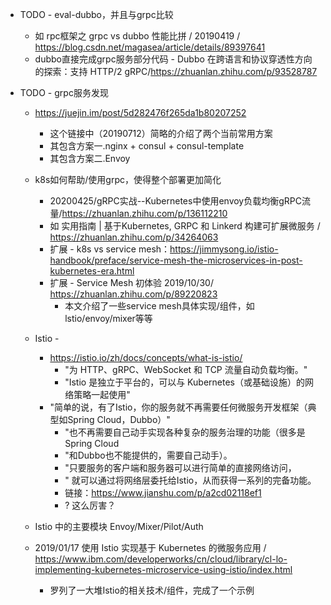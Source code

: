 - TODO - eval-dubbo，并且与grpc比较
  - 如 rpc框架之 grpc vs dubbo 性能比拼 / 20190419 / https://blog.csdn.net/magasea/article/details/89397641
  - dubbo直接完成grpc服务部分代码 - Dubbo 在跨语言和协议穿透性方向的探索：支持 HTTP/2 gRPC/https://zhuanlan.zhihu.com/p/93528787
  
- TODO - grpc服务发现
  - https://juejin.im/post/5d282476f265da1b80207252
    - 这个链接中（20190712）简略的介绍了两个当前常用方案
    - 其包含方案一.nginx + consul + consul-template
    - 其包含方案二.Envoy
    
  - k8s如何帮助/使用grpc，使得整个部署更加简化
    - 20200425/gRPC实战--Kubernetes中使用envoy负载均衡gRPC流量/https://zhuanlan.zhihu.com/p/136112210
    - 如  实用指南 | 基于Kubernetes, GRPC 和 Linkerd 构建可扩展微服务 / https://zhuanlan.zhihu.com/p/34264063
    - 扩展 - k8s vs service mesh：https://jimmysong.io/istio-handbook/preface/service-mesh-the-microservices-in-post-kubernetes-era.html
    - 扩展 - Service Mesh 初体验 2019/10/30/ https://zhuanlan.zhihu.com/p/89220823
      - 本文介绍了一些service mesh具体实现/组件，如lstio/envoy/mixer等等
      
  - Istio - 
    - https://istio.io/zh/docs/concepts/what-is-istio/
      - "为 HTTP、gRPC、WebSocket 和 TCP 流量自动负载均衡。"
      - "Istio 是独立于平台的，可以与 Kubernetes（或基础设施）的网络策略一起使用"
    - "简单的说，有了Istio，你的服务就不再需要任何微服务开发框架（典型如Spring Cloud，Dubbo）"
        - "也不再需要自己动手实现各种复杂的服务治理的功能（很多是Spring Cloud
        - "和Dubbo也不能提供的，需要自己动手）。
        - "只要服务的客户端和服务器可以进行简单的直接网络访问，
        - " 就可以通过将网络层委托给Istio，从而获得一系列的完备功能。
        - 链接：https://www.jianshu.com/p/a2cd02118ef1
        - ? 这么厉害？
   - Istio 中的主要模块 Envoy/Mixer/Pilot/Auth
   - 2019/01/17 使用 Istio 实现基于 Kubernetes 的微服务应用 / https://www.ibm.com/developerworks/cn/cloud/library/cl-lo-implementing-kubernetes-microservice-using-istio/index.html
     - 罗列了一大堆Istio的相关技术/组件，完成了一个示例